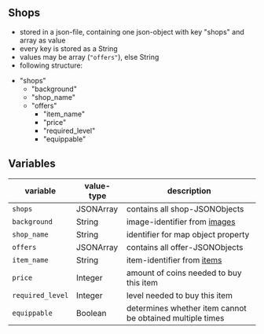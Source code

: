 ## Shops
- stored in a json-file, containing one json-object with key "shops" and array as value
- every key is stored as a String
- values may be array (`"offers"`), else String
- following structure:

* "shops"
  * "background"
  * "shop_name"
  * "offers"
    * "item_name"
    * "price"
    * "required_level"
    * "equippable"

## Variables

| variable         | value-type | description                                               |
| ---------------- | ---------- | --------------------------------------------------------- |
| `shops`          | JSONArray  | contains all shop-JSONObjects                             |
| `background`     | String     | image-identifier from [images](image_conventions.md)      |
| `shop_name`      | String     | identifier for map object property                        |
| `offers`         | JSONArray  | contains all offer-JSONObjects                            |
| `item_name`      | String     | item-identifier from [items](item_conventions.md)         |
| `price`          | Integer    | amount of coins needed to buy this item                   |
| `required_level` | Integer    | level needed to buy this item                             |
| `equippable`     | Boolean    | determines whether item cannot be obtained multiple times |
